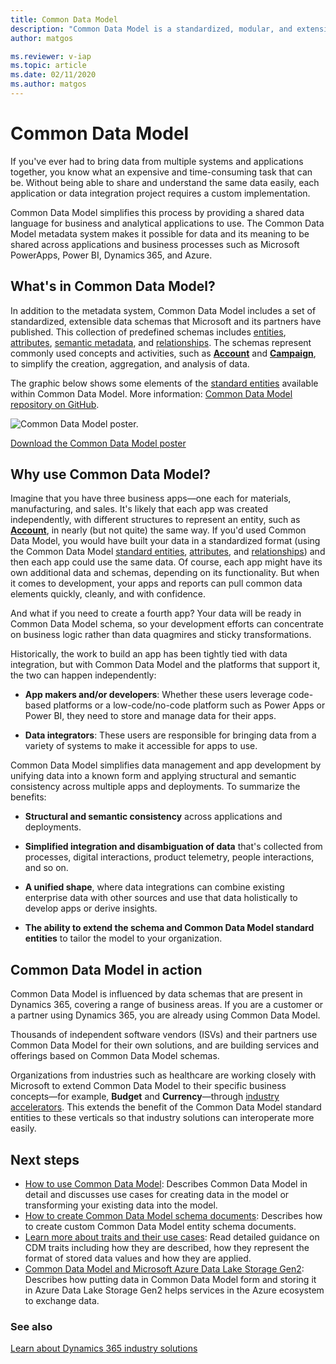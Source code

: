 ```yaml
---
title: Common Data Model
description: "Common Data Model is a standardized, modular, and extensible collection of data schemas that Microsoft published to help you build, use, and analyze data."
author: matgos

ms.reviewer: v-iap
ms.topic: article
ms.date: 02/11/2020
ms.author: matgos
---
```



# Common Data Model

If you've ever had to bring data from multiple systems and applications together, you know what an expensive and time-consuming task that can be. Without being able to share and understand the same data easily, each application or data integration project requires a custom implementation.

Common Data Model simplifies this process by providing a shared data language for business and analytical applications to use. The Common Data Model metadata system makes it possible for data and its meaning to be shared across applications and business processes such as Microsoft PowerApps, Power BI, Dynamics 365, and Azure.

## What's in Common Data Model?

In addition to the metadata system, Common Data Model includes a set of standardized, extensible data schemas that Microsoft and its partners have published. This collection of predefined schemas includes [entities](./sdk/logical-definitions.md#entities-and-their-attributes), [attributes](./sdk/logical-definitions.md#entities-and-their-attributes), [semantic metadata](./sdk/logical-definitions.md#traits), and [relationships](./sdk/manifest.md#entity-relationships). The schemas represent commonly used concepts and activities, such as [**Account**](./schema/core/applicationcommon/account.md) and [**Campaign**](./schema/core/applicationcommon/foundationcommon/crmcommon/campaign.md), to simplify the creation, aggregation, and analysis of data. 

The graphic below shows some elements of the [standard entities](https://github.com/microsoft/CDM/tree/master/schemaDocuments/core/applicationCommon) available within Common Data Model. More information: [Common Data Model repository on GitHub](https://aka.ms/cdmrepo).

![Common Data Model poster.](media/cdm-entities-v1.png "Common Data Model poster")

[Download the Common Data Model poster](https://aka.ms/cdmposter)

## Why use Common Data Model?

Imagine that you have three business apps&mdash;one each for materials, manufacturing, and sales. It's likely that each app was created independently, with different structures to represent an entity, such as [**Account**](./schema/core/applicationcommon/account.md), in nearly (but not quite) the same way. If you'd used Common Data Model, you would have built your data in a standardized format (using the Common Data Model [standard entities](./schema/core/overview.md), [attributes](./sdk/logical-definitions.md#entities-and-their-attributes), and [relationships](./sdk/manifest.md#entity-relationships)) and then each app could use the same data. Of course, each app might have its own additional data and schemas, depending on its functionality. But when it comes to development, your apps and reports can pull common data elements quickly, cleanly, and with confidence.

And what if you need to create a fourth app? Your data will be ready in Common Data Model schema, so your development efforts can concentrate on business logic rather than data quagmires and sticky transformations.

Historically, the work to build an app has been tightly tied with data integration, but with Common Data Model and the platforms that support it, the two can happen independently:

- **App makers and/or developers**: Whether these users leverage code-based platforms or a low-code/no-code platform such as Power Apps or Power BI, they need to store and manage data for their apps.

- **Data integrators**: These users are responsible for bringing data from a variety of systems to make it accessible for apps to use.

Common Data Model simplifies data management and app development by unifying data into a known form and applying structural and semantic consistency across multiple apps and deployments. To summarize the benefits:

- **Structural and semantic consistency** across applications and deployments.

- **Simplified integration and disambiguation of data** that's collected from processes, digital interactions, product telemetry, people interactions, and so on.

- **A unified shape**, where data integrations can combine existing enterprise data with other sources and use that data holistically to develop apps or derive insights.

- **The ability to extend the schema and Common Data Model standard entities** to tailor the model to your organization.

## Common Data Model in action

Common Data Model is influenced by data schemas that are present in Dynamics 365, covering a range of business areas. If you are a customer or a partner using Dynamics 365, you are already using Common Data Model. 

Thousands of independent software vendors (ISVs) and their partners use Common Data Model for their own solutions, and are building services and offerings based on Common Data Model schemas. 

Organizations from industries such as healthcare are working closely with Microsoft to extend Common Data Model to their specific business concepts&mdash;for example, **Budget** and **Currency**&mdash;through [industry accelerators](/dynamics365/industry/accelerators/overview). This extends the benefit of the Common Data Model standard entities to these verticals so that industry solutions can interoperate more easily.

## Next steps

- [How to use Common Data Model](use.md): Describes Common Data Model in detail and discusses use cases for creating data in the model or transforming your existing data into the model.  
- [How to create Common Data Model schema documents](creating-schemas.md): Describes how to create custom Common Data Model entity schema documents.
- [Learn more about traits and their use cases](sdk/trait-concepts-and-use-cases.md): Read detailed guidance on CDM traits including how they are described, how they represent the format of stored data values and how they are applied.  
- [Common Data Model and Microsoft Azure Data Lake Storage Gen2](data-lake.md): Describes how putting data in Common Data Model form and storing it in Azure Data Lake Storage Gen2 helps services in the Azure ecosystem to exchange data.

### See also
[Learn about Dynamics 365 industry solutions](/dynamics365/industry)
